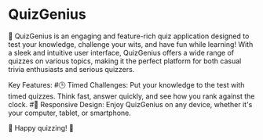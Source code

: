 # QuizGenius
🧠 QuizGenius is an engaging and feature-rich quiz application designed to test your knowledge, challenge your wits, and have fun while learning! With a sleek and intuitive user interface, QuizGenius offers a wide range of quizzes on various topics, making it the perfect platform for both casual trivia enthusiasts and serious quizzers.

Key Features:
#🕒 Timed Challenges: Put your knowledge to the test with timed quizzes. Think fast, answer quickly, and see how you rank against the clock. 
#📱 Responsive Design: Enjoy QuizGenius on any device, whether it's your computer, tablet, or smartphone.

🚀 Happy quizzing! 🧠
